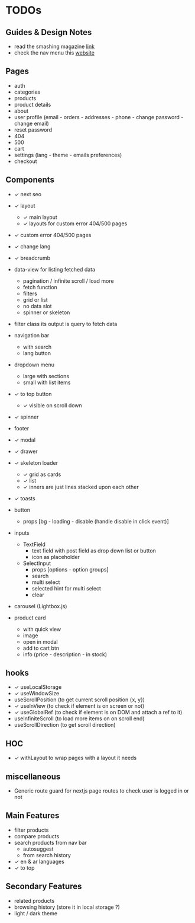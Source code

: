 # TODOs

## Guides & Design Notes

- read the smashing magazine [link](https://www.smashingmagazine.com/2020/11/best-practices-ecommerce-ui-design/)
- check the nav menu this [website](https://webflow.com/ecommerce-ui-kit-prospero)

## Pages

- auth
- categories
- products
- product details
- about
- user profile (email - orders - addresses - phone - change password - change email)
- reset password
- 404
- 500
- cart
- settings (lang - theme - emails preferences)
- checkout

## Components

- ✓ next seo

- ✓ layout
	- ✓ main layout
	- ✓ layouts for custom error 404/500 pages 

- ✓ custom error 404/500 pages

- ✓ change lang

- ✓ breadcrumb

- data-view for listing fetched data 
	- pagination / infinite scroll / load more
	- fetch function
	- filters
	- grid or list
	- no data slot
	- spinner or skeleton

- filter class its output is query to fetch data

- navigation bar
	- with search
	- lang button
	
- dropdown menu
  - large with sections
  - small with list items

- ✓ to top button
	- ✓ visible on scroll down

- ✓ spinner

- footer

- ✓ modal
- ✓ drawer

- ✓ skeleton loader
	- ✓ grid as cards
	- ✓ list
	- ✓ inners are just lines stacked upon each other
	
- ✓ toasts

- button
  - props [bg - loading - disable (handle disable in click event)]
	
- inputs
  - TextField
    - text field with post field as drop down list or button
    - icon as placeholder
  - SelectInput
    - props [options - option groups]
    - search
    - multi select
    - selected hint for multi select
    - clear
		
- carousel (Lightbox.js)

- product card
  - with quick view
  - image
  - open in modal
  - add to cart btn
  - info (price - description - in stock)

## hooks

- ✓ useLocalStorage 
- ✓ useWindowSize
- useScrollPosition (to get current scroll position {x, y})
- ✓ useInView (to check if element is on screen or not)
- ✓ useGlobalRef (to check if element is on DOM and attach a ref to it)
- useInfiniteScroll (to load more items on on scroll end)
- useScrollDirection (to get scroll direction)

## HOC

- ✓ withLayout to wrap pages with a layout it needs

## miscellaneous

- Generic route guard for nextjs page routes to check user is logged in or not

## Main Features

- filter products
- compare products
- search products from nav bar
	- autosuggest
	- from search history
- ✓ en & ar languages
- ✓ to top

## Secondary Features

- related products
- browsing history (store it in local storage ?)
- light / dark theme
